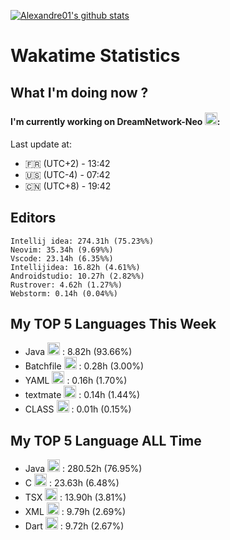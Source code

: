 [![Alexandre01's github stats](https://github-readme-stats.vercel.app/api?username=Alexandre01Dev&theme=dracula&count_private=true)](https://github.com/anuraghazra/github-readme-stats)
<!--
**Alexandre01Dev/Alexandre01Dev** is a ✨ _special_ ✨ repository because its `README.md` (this file) appears on your GitHub profile.

Here are some ideas to get you started:

- 🔭 I’m currently working on ...
- 🌱 I’m currently learning ...
- 👯 I’m looking to collaborate on ...
- 🤔 I’m looking for help with ...
- 💬 Ask me about ...
- 📫 How to reach me: ...
- 😄 Pronouns: ...
- ⚡ Fun fact: ...
-->

<!-- START_WAKATIME_BLOCK -->
# Wakatime Statistics

## What I'm doing now ? 

#### I'm currently working on DreamNetwork-Neo <img src="https://cdn.jsdelivr.net/gh/devicons/devicon@latest/icons/yaml/yaml-original.svg" alt="YAML" width="20" height="20">: <br/>
Last update at:
- 🇫🇷 (UTC+2) - 13:42
- 🇺🇸 (UTC-4) - 07:42
- 🇨🇳 (UTC+8) - 19:42

## Editors

```text
Intellij idea: 274.31h (75.23%%)
Neovim: 35.34h (9.69%%)
Vscode: 23.14h (6.35%%)
Intellijidea: 16.82h (4.61%%)
Androidstudio: 10.27h (2.82%%)
Rustrover: 4.62h (1.27%%)
Webstorm: 0.14h (0.04%%)
```

## My TOP **5** Languages This Week 

- Java <img src="https://cdn.jsdelivr.net/gh/devicons/devicon@latest/icons/java/java-original.svg" alt="Java" width="20" height="20"> : 8.82h (93.66%)
- Batchfile <img src="https://static-00.iconduck.com/assets.00/file-unknown-icon-1775x2048-pyaeuwoe.png" alt="Batchfile" width="20" height="20"> : 0.28h (3.00%)
- YAML <img src="https://cdn.jsdelivr.net/gh/devicons/devicon@latest/icons/yaml/yaml-original.svg" alt="YAML" width="20" height="20"> : 0.16h (1.70%)
- textmate <img src="https://static-00.iconduck.com/assets.00/file-unknown-icon-1775x2048-pyaeuwoe.png" alt="textmate" width="20" height="20"> : 0.14h (1.44%)
- CLASS <img src="https://static-00.iconduck.com/assets.00/file-unknown-icon-1775x2048-pyaeuwoe.png" alt="CLASS" width="20" height="20"> : 0.01h (0.15%)

## My TOP **5** Language ALL Time 

- Java <img src="https://cdn.jsdelivr.net/gh/devicons/devicon@latest/icons/java/java-original.svg" alt="Java" width="20" height="20"> : 280.52h (76.95%)
- C <img src="https://cdn.jsdelivr.net/gh/devicons/devicon@latest/icons/c/c-original.svg" alt="C" width="20" height="20"> : 23.63h (6.48%)
- TSX <img src="https://static-00.iconduck.com/assets.00/file-unknown-icon-1775x2048-pyaeuwoe.png" alt="TSX" width="20" height="20"> : 13.90h (3.81%)
- XML <img src="https://cdn.jsdelivr.net/gh/devicons/devicon@latest/icons/xml/xml-original.svg" alt="XML" width="20" height="20"> : 9.79h (2.69%)
- Dart <img src="https://cdn.jsdelivr.net/gh/devicons/devicon@latest/icons/dart/dart-original.svg" alt="Dart" width="20" height="20"> : 9.72h (2.67%)

<!-- END_WAKATIME_BLOCK -->
